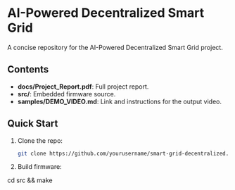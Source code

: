 # AI-Powered Decentralized Smart Grid

A concise repository for the AI-Powered Decentralized Smart Grid project.

## Contents

- **docs/Project_Report.pdf**: Full project report.
- **src/**: Embedded firmware source.
- **samples/DEMO_VIDEO.md**: Link and instructions for the output video.

## Quick Start

1. Clone the repo:

   ```bash
   git clone https://github.com/yourusername/smart-grid-decentralized.git
2. Build firmware:

cd src && make

